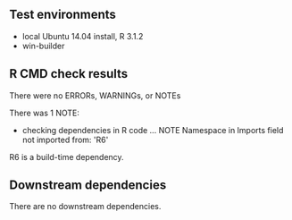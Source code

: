 ## Test environments
* local Ubuntu 14.04 install, R 3.1.2
* win-builder

## R CMD check results
There were no ERRORs, WARNINGs, or NOTEs

There was 1 NOTE:
  
  * checking dependencies in R code ... NOTE
Namespace in Imports field not imported from: 'R6'

R6 is a build-time dependency.

## Downstream dependencies
There are no downstream dependencies.